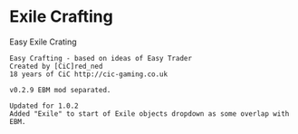 # Exile Crafting
Easy Exile Crating 

	Easy Crafting - based on ideas of Easy Trader
	Created by [CiC]red_ned  
	18 years of CiC http://cic-gaming.co.uk 

	v0.2.9 EBM mod separated.

	Updated for 1.0.2
	Added "Exile" to start of Exile objects dropdown as some overlap with EBM.
